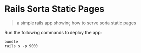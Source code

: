 # Rails Sorta Static Pages

> a simple rails app showing how to serve sorta static pages

Run the following commands to deploy the app:

```
bundle
rails s -p 9000
```
